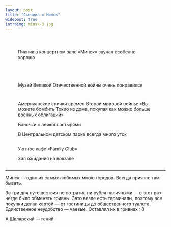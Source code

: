 ```yaml
---
layout: post
title: "Съездил в Минск"
widepost: true
introimg: minsk-3.jpg
---
```


<!-- more -->

<figure>
  <img src="/i/minsk/minsk-10.jpg" alt="">
</figure>

<figure>
  <img src="/i/minsk/minsk-0.jpg" alt="">
</figure>

<figure>
  <img src="/i/minsk/minsk-1.jpg" alt="">
</figure>

<figure>
  <img src="/i/minsk/minsk-4.jpg" alt="">
  <figcaption>
    Пикник в концертном зале «Минск» звучал особенно хорошо
  </figcaption>
</figure>

<figure>
  <img src="/i/minsk/minsk-5.jpg" alt="">
</figure>

<figure>
  <img src="/i/minsk/minsk-6.jpg" alt="">
</figure>

<figure>
  <img src="/i/minsk/minsk-7.jpg" alt="">
</figure>

<figure>
  <img src="/i/minsk/minsk-8.jpg" alt="">
</figure>

<!--<figure>
  <img src="/i/minsk/minsk-9.jpg" alt="">
</figure>-->

<!--<figure>
  <img src="/i/minsk/minsk-11.jpg" alt="">
</figure>-->

<figure>
  <img src="/i/minsk/minsk-13.jpg" alt="">
  <figcaption>Музей Великой Отечественной войны очень понравился</figcaption>
</figure>

<figure>
  <img src="/i/minsk/minsk-12.jpg" alt="">
</figure>

<figure>
  <img src="/i/minsk/minsk-14.jpg" alt="">  
</figure>

<figure>
  <img src="/i/minsk/minsk-16.jpg" alt="">
  <figcaption>Американские спички времен Второй мировой войны: «Вы можете бомбить Токио из дома, покупая как можно больше военных облигаций»</figcaption>
</figure>

<figure>
  <img src="/i/minsk/minsk-17.jpg" alt="">
  <figcaption>Баночки с лейкопластырями</figcaption>
</figure>

<figure>
  <img src="/i/minsk/minsk-18.jpg" alt="">
  <figcaption>В Центральном детском парке всегда много уток</figcaption>
</figure>

<figure>
  <img src="/i/minsk/minsk-9.jpg" alt="">
</figure>

<figure>
  <img src="/i/minsk/minsk-19.jpg" alt="">
  <figcaption>Уютное кафе «Family Club»</figcaption>
</figure>

<figure>
  <img src="/i/minsk/minsk-20.jpg" alt="">
  <figcaption>Зал ожидания на вокзале</figcaption>
</figure>

<figure>
  <img src="/i/minsk/minsk-21.jpg" alt="">
</figure>

---

Минск — один из самых любимых мною городов. Всегда приятно там бывать.

За три дня путешествия не потратил ни рубля наличными — в этот раз негде было обменять гривны. Зато везде есть терминалы, поэтому все покупки делал картой — от гостиницы до общественного туалета. Единственное неудобство — чаевые. Оставлял их в гривнах :-)

А Шклярский — гений.